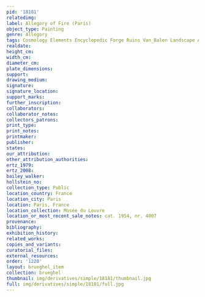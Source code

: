 ```yaml
---
pid: '18181'
relatedimg: 
label: Allegory of Fire (Paris)
object_type: Painting
genre: Allegory
tags: Cosmology Elements Encyclopedic Forge Ruins Van_Balen Landscape Armor
realdate: 
height_cm: 
width_cm: 
diameter_cm: 
plate_dimensions: 
support: 
drawing_medium: 
signature: 
signature_location: 
support_marks: 
further_inscription: 
collaborators: 
collaborator_notes: 
collectors_patrons: 
print_type: 
print_notes: 
printmaker: 
publisher: 
states: 
our_attribution: 
other_attribution_authorities: 
ertz_1979: 
ertz_2008: 
bailey_walker: 
hollstein_no: 
collection_type: Public
location_country: France
location_city: Paris
location: Paris, France
location_collection: Musée du Louvre
location_or_most_recent_sale_notes: cat. 1954, nr. 4007
provenance: 
bibliography: 
exhibition_history: 
related_works: 
copies_and_variants: 
curatorial_files: 
external_resources: 
order: '1228'
layout: brueghel_item
collection: brueghel
thumbnail: img/derivatives/simple/18181/thumbnail.jpg
full: img/derivatives/simple/18181/full.jpg
---
```

